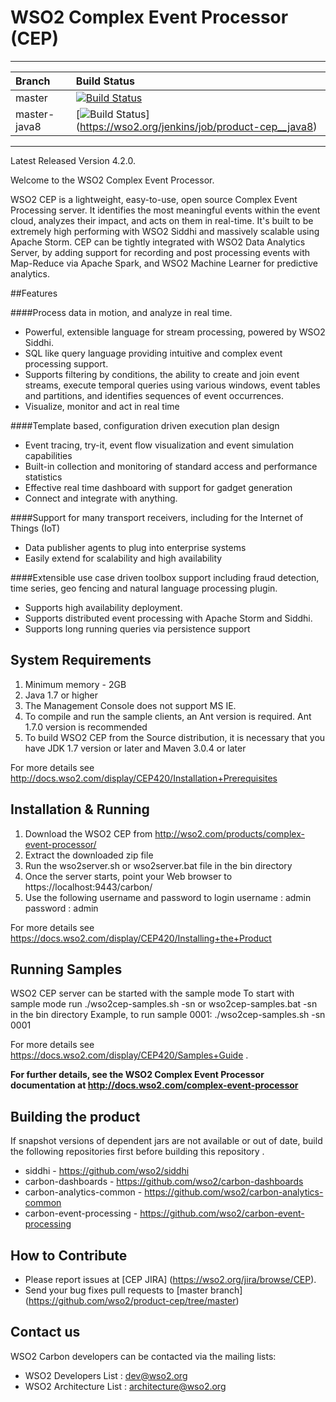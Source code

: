 <!--
 ~ Copyright (c) 2005-2014, WSO2 Inc. (http://www.wso2.org) All Rights Reserved.
 ~
 ~ WSO2 Inc. licenses this file to you under the Apache License,
 ~ Version 2.0 (the "License"); you may not use this file except
 ~ in compliance with the License.
 ~ You may obtain a copy of the License at
 ~
 ~    http://www.apache.org/licenses/LICENSE-2.0
 ~
 ~ Unless required by applicable law or agreed to in writing,
 ~ software distributed under the License is distributed on an
 ~ "AS IS" BASIS, WITHOUT WARRANTIES OR CONDITIONS OF ANY
 ~ KIND, either express or implied.  See the License for the
 ~ specific language governing permissions and limitations
 ~ under the License.
-->

WSO2 Complex Event Processor (CEP)
==================================

---

| Branch | Build Status |
| :------------ |:-------------
| master | [![Build Status](https://wso2.org/jenkins/job/product-cep/badge/icon)](https://wso2.org/jenkins/job/product-cep) |
| master-java8 | [![Build Status](https://wso2.org/jenkins/job/product-cep/badge/icon)] (https://wso2.org/jenkins/job/product-cep__java8)

---

Latest Released Version 4.2.0.

Welcome to the WSO2 Complex Event Processor.

WSO2 CEP is a lightweight, easy-to-use, open source Complex Event Processing server. It identifies the most meaningful events within the event cloud, analyzes their impact, and acts on them in real-time. It's built to be extremely high performing with WSO2 Siddhi and massively scalable using Apache Storm. CEP can be tightly integrated with WSO2 Data Analytics Server, by adding support for recording and post processing events with Map-Reduce via Apache Spark, and WSO2 Machine Learner for predictive analytics.

##Features

####Process data in motion, and analyze in real time.
* Powerful, extensible language for stream processing, powered by WSO2 Siddhi.
* SQL like query language providing intuitive and complex event processing support.
* Supports filtering by conditions, the ability to create and join event streams, execute temporal queries using various windows, event tables and partitions, and identifies sequences of event occurrences.
* Visualize, monitor and act in real time

####Template based, configuration driven execution plan design
* Event tracing, try-it, event flow visualization and event simulation capabilities
* Built-in collection and monitoring of standard access and performance statistics
* Effective real time dashboard with support for gadget generation
* Connect and integrate with anything.

####Support for many transport receivers, including for the Internet of Things (IoT)
* Data publisher agents to plug into enterprise systems
* Easily extend for scalability and high availability

####Extensible use case driven toolbox support including fraud detection, time series, geo fencing and natural language processing plugin.
* Supports high availability deployment.
* Supports distributed event processing with Apache Storm and Siddhi.
* Supports long running queries via persistence support

System Requirements
-------------------

1. Minimum memory - 2GB
2. Java 1.7 or higher
3. The Management Console does not support MS IE.
4. To compile and run the sample clients, an Ant version is required. Ant 1.7.0 version is recommended
5. To build WSO2 CEP from the Source distribution, it is necessary that you have JDK 1.7 version or later and Maven 3.0.4 or later

For more details see http://docs.wso2.com/display/CEP420/Installation+Prerequisites

Installation & Running
----------------------
1. Download the WSO2 CEP from http://wso2.com/products/complex-event-processor/
2. Extract the downloaded zip file
3. Run the wso2server.sh or wso2server.bat file in the bin directory
4. Once the server starts, point your Web browser to https://localhost:9443/carbon/
5. Use the following username and password to login
    username : admin
    password : admin

For more details see https://docs.wso2.com/display/CEP420/Installing+the+Product

Running Samples
---------------
WSO2 CEP server can be started with the sample mode
To start with sample mode run ./wso2cep-samples.sh -sn <sampleNo> or wso2cep-samples.bat -sn <sampleNo> in the bin directory
Example, to run sample 0001: ./wso2cep-samples.sh -sn 0001

For more details see https://docs.wso2.com/display/CEP420/Samples+Guide .

**For further details, see the WSO2 Complex Event Processor documentation at http://docs.wso2.com/complex-event-processor**

## Building the product 
If snapshot versions of dependent jars are not available or out of date, build the following repositories first before building this repository .

* siddhi - https://github.com/wso2/siddhi
* carbon-dashboards - https://github.com/wso2/carbon-dashboards
* carbon-analytics-common - https://github.com/wso2/carbon-analytics-common
* carbon-event-processing - https://github.com/wso2/carbon-event-processing

## How to Contribute
* Please report issues at [CEP JIRA] (https://wso2.org/jira/browse/CEP).
* Send your bug fixes pull requests to [master branch] (https://github.com/wso2/product-cep/tree/master) 

## Contact us
WSO2 Carbon developers can be contacted via the mailing lists:

* WSO2 Developers List : dev@wso2.org
* WSO2 Architecture List : architecture@wso2.org



